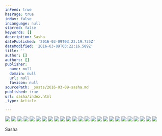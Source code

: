 ```yaml
---
inFeed: true
hasPage: true
inNav: false
inLanguage: null
starred: false
keywords: []
description: Sasha
datePublished: '2016-03-09T03:22:19.735Z'
dateModified: '2016-03-09T03:22:16.589Z'
title: ''
author: []
authors: []
publisher:
  name: null
  domain: null
  url: null
  favicon: null
sourcePath: _posts/2016-03-09-sasha.md
published: true
url: sasha/index.html
_type: Article

---
```

![](https://the-grid-user-content.s3-us-west-2.amazonaws.com/c2cad6e3-4c57-4fc3-a5a1-541ebd99e4a6.jpg)
![](https://the-grid-user-content.s3-us-west-2.amazonaws.com/37a0bb87-19d5-4503-aacc-2391aa6d93a0.jpg)
![](https://the-grid-user-content.s3-us-west-2.amazonaws.com/6343e17d-6920-4235-a31d-eefb1e84be87.jpg)
![](https://the-grid-user-content.s3-us-west-2.amazonaws.com/3da285c4-d5da-4b57-a3a7-11e971a013c4.jpg)
![](https://the-grid-user-content.s3-us-west-2.amazonaws.com/7373c6f9-4f3c-4f07-9278-6141ef1a4330.jpg)
![](https://the-grid-user-content.s3-us-west-2.amazonaws.com/46682308-65d0-413a-a9b9-8e9309e65e6b.jpg)
![](https://the-grid-user-content.s3-us-west-2.amazonaws.com/1d4a9ddc-92e5-4524-a564-4c74baf4c2fa.jpg)
![](https://the-grid-user-content.s3-us-west-2.amazonaws.com/5854e5d4-a6ce-4f48-b4a5-5dfe832c2a02.jpg)
![](https://the-grid-user-content.s3-us-west-2.amazonaws.com/06a99bb5-707a-4325-a7ff-e5191e2347f9.jpg)
![](https://the-grid-user-content.s3-us-west-2.amazonaws.com/ea6b23fd-3dbd-4417-9f6d-a87f03132a2c.jpg)
![](https://the-grid-user-content.s3-us-west-2.amazonaws.com/77e3e2bb-21f8-4a34-81f2-140dca325228.jpg)
![](https://the-grid-user-content.s3-us-west-2.amazonaws.com/d73fd2b6-dc3b-48f8-9449-53d7cace59c4.jpg)
![](https://the-grid-user-content.s3-us-west-2.amazonaws.com/1e8b9057-b9e0-4e40-ad6c-3df994af48eb.jpg)
![](https://the-grid-user-content.s3-us-west-2.amazonaws.com/67b67e4b-bb04-441b-b511-317fcc998f31.jpg)
![](https://the-grid-user-content.s3-us-west-2.amazonaws.com/9294b433-7d4e-48c1-96a1-e1314e2a520c.jpg)
![](https://the-grid-user-content.s3-us-west-2.amazonaws.com/bd0cc5d4-8f06-4975-8f01-80d06e3ce20d.jpg)
![](https://the-grid-user-content.s3-us-west-2.amazonaws.com/ffcf8374-a66b-4335-aefa-7ec1059bae17.jpg)
![](https://the-grid-user-content.s3-us-west-2.amazonaws.com/4884a036-bd19-4fd1-bbd6-6fb5b3461f3c.jpg)
![](https://the-grid-user-content.s3-us-west-2.amazonaws.com/5a700000-5534-44de-9409-746a180d2f01.jpg)
![](https://the-grid-user-content.s3-us-west-2.amazonaws.com/4dc8be98-348c-4bdd-8b05-7d5a97748c11.jpg)
![](https://the-grid-user-content.s3-us-west-2.amazonaws.com/da7a3721-16a9-4248-a783-c145ef09537f.jpg)
![](https://the-grid-user-content.s3-us-west-2.amazonaws.com/57ae1883-c3d6-4ed7-8f50-8fab2a3c6265.jpg)
![](https://the-grid-user-content.s3-us-west-2.amazonaws.com/79f3af6a-b859-41d8-9e17-6f6c13cd55a2.jpg)
![](https://the-grid-user-content.s3-us-west-2.amazonaws.com/a685fb2b-d44a-46cb-a1c0-e192dd60f7ab.jpg)
![](https://the-grid-user-content.s3-us-west-2.amazonaws.com/865a92d2-b6c3-412f-a838-af36f316d300.jpg)

Sasha